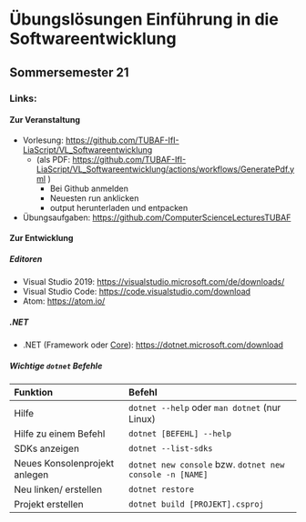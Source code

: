 # Übungslösungen Einführung in die Softwareentwicklung
## Sommersemester 21

### Links:
#### Zur Veranstaltung
- Vorlesung: https://github.com/TUBAF-IfI-LiaScript/VL_Softwareentwicklung
  - (als PDF: https://github.com/TUBAF-IfI-LiaScript/VL_Softwareentwicklung/actions/workflows/GeneratePdf.yml )
    - Bei Github anmelden
    - Neuesten run anklicken
    - output herunterladen und entpacken
- Übungsaufgaben: https://github.com/ComputerScienceLecturesTUBAF

#### Zur Entwicklung
##### Editoren
- Visual Studio 2019: https://visualstudio.microsoft.com/de/downloads/
- Visual Studio Code: https://code.visualstudio.com/download
- Atom: https://atom.io/

##### .NET
- .NET (Framework oder <u>Core</u>): https://dotnet.microsoft.com/download

##### Wichtige `dotnet` Befehle
| Funktion                      | Befehl                                                   |
|:------------------------------|:---------------------------------------------------------|
| Hilfe                         | `dotnet --help` oder `man dotnet` (nur Linux)            |
| Hilfe zu einem Befehl         | `dotnet [BEFEHL] --help`                                 |
| SDKs anzeigen                 | `dotnet --list-sdks`                                     |
| Neues Konsolenprojekt anlegen | `dotnet new console` bzw. `dotnet new console -n [NAME]` |
| Neu linken/ erstellen         | `dotnet restore`                                         |
| Projekt erstellen             | `dotnet build [PROJEKT].csproj `                         |
